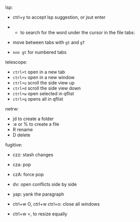 lsp:
- ctrl+y to accept lsp suggestion, or jsut enter

- * to search for the word under the cursor in the file
tabs:
- move between tabs with `gt` and `gT`
- `nnn gt` for numbered tabs

telescope:
- `ctrl+t` open in a new tab
- `ctrl+v` open in a new window
- `ctrl+u` scroll the side view up
- `ctrl+d` scroll the side view down
- `ctrl+w` open selected in qflist
- `ctrl+q` opens all in qflist

netrw:
- jd to create a folder
- :e or % to create a file
- R rename
- D delete

fugitive:
- czz: stash changes
- cza: pop
- czA: force pop
- dv: open conflicts side by side

- yap: yank the paragraph
- ctrl+w O, ctrl+w ctrl+o: close all windows
- ctrl+w =, to resize equally

